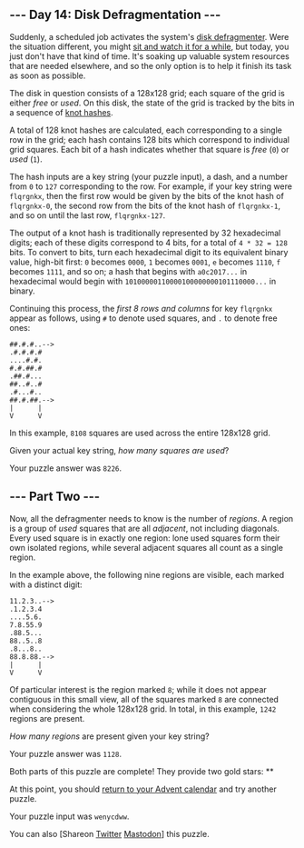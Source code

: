 \--- Day 14: Disk Defragmentation ---
----------

Suddenly, a scheduled job activates the system's [disk defragmenter](https://en.wikipedia.org/wiki/Defragmentation). Were the situation different, you might [sit and watch it for a while](https://www.youtube.com/watch?v=kPv1gQ5Rs8A&t=37), but today, you just don't have that kind of time. It's soaking up valuable system resources that are needed elsewhere, and so the only option is to help it finish its task as soon as possible.

The disk in question consists of a 128x128 grid; each square of the grid is either *free* or *used*. On this disk, the state of the grid is tracked by the bits in a sequence of [knot hashes](10).

A total of 128 knot hashes are calculated, each corresponding to a single row in the grid; each hash contains 128 bits which correspond to individual grid squares. Each bit of a hash indicates whether that square is *free* (`0`) or *used* (`1`).

The hash inputs are a key string (your puzzle input), a dash, and a number from `0` to `127` corresponding to the row. For example, if your key string were `flqrgnkx`, then the first row would be given by the bits of the knot hash of `flqrgnkx-0`, the second row from the bits of the knot hash of `flqrgnkx-1`, and so on until the last row, `flqrgnkx-127`.

The output of a knot hash is traditionally represented by 32 hexadecimal digits; each of these digits correspond to 4 bits, for a total of `4 * 32 = 128` bits. To convert to bits, turn each hexadecimal digit to its equivalent binary value, high-bit first: `0` becomes `0000`, `1` becomes `0001`, `e` becomes `1110`, `f` becomes `1111`, and so on; a hash that begins with `a0c2017...` in hexadecimal would begin with `10100000110000100000000101110000...` in binary.

Continuing this process, the *first 8 rows and columns* for key `flqrgnkx` appear as follows, using `#` to denote used squares, and `.` to denote free ones:

```
##.#.#..-->
.#.#.#.#   
....#.#.   
#.#.##.#   
.##.#...   
##..#..#   
.#...#..   
##.#.##.-->
|      |   
V      V   

```

In this example, `8108` squares are used across the entire 128x128 grid.

Given your actual key string, *how many squares are used*?

Your puzzle answer was `8226`.

\--- Part Two ---
----------

Now, all the defragmenter needs to know is the number of *regions*. A region is a group of *used* squares that are all *adjacent*, not including diagonals. Every used square is in exactly one region: lone used squares form their own isolated regions, while several adjacent squares all count as a single region.

In the example above, the following nine regions are visible, each marked with a distinct digit:

```
11.2.3..-->
.1.2.3.4   
....5.6.   
7.8.55.9   
.88.5...   
88..5..8   
.8...8..   
88.8.88.-->
|      |   
V      V   

```

Of particular interest is the region marked `8`; while it does not appear contiguous in this small view, all of the squares marked `8` are connected when considering the whole 128x128 grid. In total, in this example, `1242` regions are present.

*How many regions* are present given your key string?

Your puzzle answer was `1128`.

Both parts of this puzzle are complete! They provide two gold stars: \*\*

At this point, you should [return to your Advent calendar](/2017) and try another puzzle.

Your puzzle input was `wenycdww`.

You can also [Shareon [Twitter](https://twitter.com/intent/tweet?text=I%27ve+completed+%22Disk+Defragmentation%22+%2D+Day+14+%2D+Advent+of+Code+2017&url=https%3A%2F%2Fadventofcode%2Ecom%2F2017%2Fday%2F14&related=ericwastl&hashtags=AdventOfCode) [Mastodon](javascript:void(0);)] this puzzle.